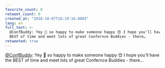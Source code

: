 ```yaml
---
favorite_count: 0
retweet_count: 0
created_at: "2018-10-07T16:19:16.000Z"
lang: en
full_text: >-
  @ConfBuddy: Yey 🎉 so happy to make someone happy 😍 I hope you'll have the
  BEST of time and meet lots of great Confernce Buddies - there…
retweeted: true
---
```


[@ConfBuddy](https://twitter.com/ConfBuddy): Yey 🎉 so happy to make someone
happy 😍 I hope you'll have the BEST of time and meet lots of great Confernce
Buddies - there…

